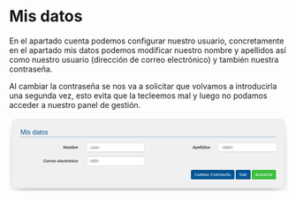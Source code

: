 # Mis datos

En el apartado cuenta podemos configurar nuestro usuario, concretamente en el apartado mis datos podemos modificar nuestro nombre y apellidos así como nuestro usuario (dirección de correo electrónico) y también nuestra contraseña.

Al cambiar la contraseña se nos va a solicitar que volvamos a introducirla una segunda vez, esto evita que la tecleemos mal y luego no podamos acceder a nuestro panel de gestión.

![](mis_datos.png)
